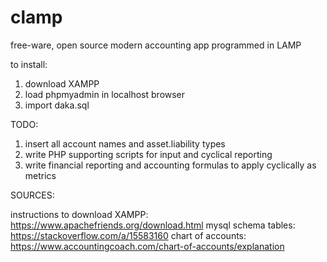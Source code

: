 # clamp
free-ware, open source modern accounting app programmed in LAMP

to install:

1. download XAMPP
2. load phpmyadmin in localhost browser
3. import daka.sql

TODO:

1.  insert all account names and asset.liability types
2.  write PHP supporting scripts for input and cyclical reporting
3.  write financial reporting and accounting formulas to apply cyclically as metrics

SOURCES:

instructions to download XAMPP: https://www.apachefriends.org/download.html
mysql schema tables: https://stackoverflow.com/a/15583160
chart of accounts: https://www.accountingcoach.com/chart-of-accounts/explanation
